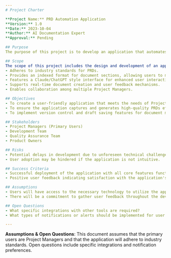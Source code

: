 ```yaml
---
# Project Charter

**Project Name:** PRD Automation Application  
**Version:** 1.0  
**Date:** 2023-10-04  
**Author:** AI Documentation Expert  
**Approval:** Pending  

## Purpose  
The purpose of this project is to develop an application that automates the creation of professional Product Requirement Documents (PRDs) for users, primarily targeting Project Managers. The application will streamline the process of capturing clear, testable functional and non-functional requirements, and generate essential documentation including a Project Charter, Software Requirements Specification (SRS), System Design Document (SDD), and Test Plan.

## Scope  
The scope of this project includes the design and development of an application that:
- Adheres to industry standards for PRDs.
- Provides an indexed format for document sections, allowing users to manage content effectively.
- Features a Claude/ChatGPT style interface for enhanced user interaction.
- Supports real-time document creation and user feedback mechanisms.
- Enables collaboration among multiple Project Managers.

## Objectives  
- To create a user-friendly application that meets the needs of Project Managers.
- To ensure the application captures and generates high-quality PRDs efficiently.
- To implement version control and draft saving features for document management.

## Stakeholders  
- Project Managers (Primary Users)
- Development Team
- Quality Assurance Team
- Product Owners

## Risks  
- Potential delays in development due to unforeseen technical challenges.
- User adoption may be hindered if the application is not intuitive.

## Success Criteria  
- Successful deployment of the application with all core features functioning as intended.
- Positive user feedback indicating satisfaction with the application's usability and functionality.

## Assumptions  
- Users will have access to the necessary technology to utilize the application.
- There will be a commitment to gather user feedback throughout the development process.

## Open Questions  
- What specific integrations with other tools are required?
- What types of notifications or alerts should be implemented for user collaboration?

---
```


**Assumptions & Open Questions**: This document assumes that the primary users are Project Managers and that the application will adhere to industry standards. Open questions include specific integrations and notification preferences.